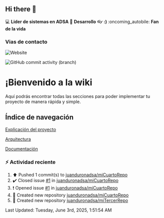 ## Hi there 👋

:computer: **Lider de sistemas en ADSA**
:pencil: **Desarrollo**
:eyeglasses: **:)**
:oncoming_autobile: **Fan de la vida**

### Vias de contacto

![Website](https://img.shields.io/badge/pinbox.seccionamarilla.com-up-green?style=for-the-badge)

![GitHub commit activity (branch)](https://img.shields.io/github/commit-activity/m/juanduronadsa/juanduronadsa/main)

# ¡Bienvenido a la wiki

Aquí podrás encontrar todas las secciones para poder implementar tu proyecto de manera rápida y simple.

## Índice de navegación

[Explicación del proyecto](./Proyecto)

[Arquitectura](./Arquitectura)

[Documentación](./Documentación)


### :zap: Actividad reciente
<!--RECENT_ACTIVITY:start-->
1. ⬆️ Pushed 1 commit(s) to [juanduronadsa/miCuartoRepo](https://github.com/juanduronadsa/miCuartoRepo)<br>
2. ✔️ Closed issue [#1](https://github.com/juanduronadsa/miCuartoRepo/issues/1) in [juanduronadsa/miCuartoRepo](https://github.com/juanduronadsa/miCuartoRepo)<br>
3. ❗️ Opened issue [#1](https://github.com/juanduronadsa/miCuartoRepo/issues/1) in [juanduronadsa/miCuartoRepo](https://github.com/juanduronadsa/miCuartoRepo)<br>
4. 📔 Created new repository [juanduronadsa/miCuartoRepo](https://github.com/juanduronadsa/miCuartoRepo)<br>
5. 📔 Created new repository [juanduronadsa/miTercerRepo](https://github.com/juanduronadsa/miTercerRepo)<br>
<!--RECENT_ACTIVITY:end-->

<!--RECENT_ACTIVITY:last_update--> 
Last Updated: Tuesday, June 3rd, 2025, 1:51:54 AM
<!--RECENT_ACTIVITY:last_update_end-->
